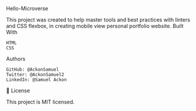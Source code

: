 Hello-Microverse

This project was created to help master tools and best practices with linters and CSS flexbox, in creating mobile view  personal portfolio website.
Built With

    HTML
    CSS

Authors

    GitHub: @AckonSamuel
    Twitter: @AckonSamuel2
    LinkedIn: @Samuel Ackon

📝 License

This project is MIT licensed.
